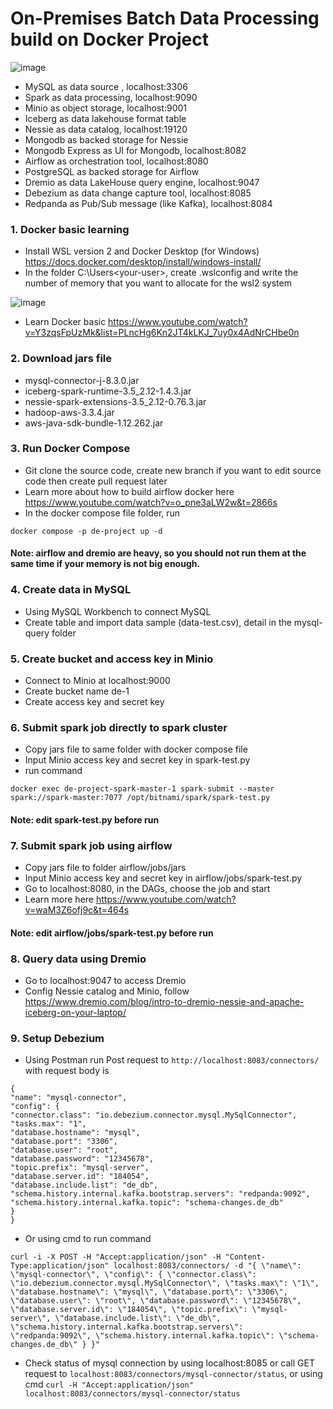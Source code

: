 # On-Premises Batch Data Processing build on Docker Project
![image](https://github.com/tma-Jon/On-prem-batch-data-project/assets/105640122/c2b6a7b9-c05a-4bbe-84b1-f2609705237c)

- MySQL as data source , localhost:3306
- Spark as data processing, localhost:9090
- Minio as object storage, localhost:9001
- Iceberg as data lakehouse format table
- Nessie as data catalog, localhost:19120
- Mongodb as backed storage for Nessie
- Mongodb Express as UI for Mongodb, localhost:8082
- Airflow as orchestration tool, localhost:8080
- PostgreSQL as backed storage for Airflow
- Dremio as data LakeHouse query engine, localhost:9047
- Debezium as data change capture tool, localhost:8085
- Redpanda as Pub/Sub message (like Kafka), localhost:8084

### 1. Docker basic learning
  - Install WSL version 2 and Docker Desktop (for Windows)
  https://docs.docker.com/desktop/install/windows-install/
  - In the folder C:\Users\<your-user>, create .wslconfig and write the number of memory that you want to allocate for the wsl2 system

![image](https://github.com/tma-Jon/On-prem-batch-data-project/assets/105640122/a80695c5-945f-4295-90de-259068b24473)

  - Learn Docker basic
https://www.youtube.com/watch?v=Y3zqsFpUzMk&list=PLncHg6Kn2JT4kLKJ_7uy0x4AdNrCHbe0n

### 2. Download jars file
  - mysql-connector-j-8.3.0.jar
  - iceberg-spark-runtime-3.5_2.12-1.4.3.jar
  - nessie-spark-extensions-3.5_2.12-0.76.3.jar
  - hadoop-aws-3.3.4.jar
  - aws-java-sdk-bundle-1.12.262.jar

### 3. Run Docker Compose
  - Git clone the source code, create new branch if you want to edit source code then create pull request later
  - Learn more about how to build airflow docker here https://www.youtube.com/watch?v=o_pne3aLW2w&t=2866s
  - In the docker compose file folder, run
```
docker compose -p de-project up -d
```
#### Note: airflow and dremio are heavy, so you should not run them at the same time if your memory is not big enough.

### 4. Create data in MySQL
  - Using MySQL Workbench to connect MySQL
  - Create table and import data sample (data-test.csv), detail in the mysql-query folder

### 5. Create bucket and access key in Minio
  - Connect to Minio at localhost:9000
  - Create bucket name de-1
  - Create access key and secret key

### 6. Submit spark job directly to spark cluster
  - Copy jars file to same folder with docker compose file
  - Input Minio access key and secret key in spark-test.py
  - run command
```
docker exec de-project-spark-master-1 spark-submit --master spark://spark-master:7077 /opt/bitnami/spark/spark-test.py
```
#### Note: edit spark-test.py before run

### 7. Submit spark job using airflow
  - Copy jars file to folder airflow/jobs/jars
  - Input Minio access key and secret key in airflow/jobs/spark-test.py
  - Go to localhost:8080, in the DAGs, choose the job and start
  - Learn more here https://www.youtube.com/watch?v=waM3Z6ofj9c&t=464s
#### Note: edit airflow/jobs/spark-test.py before run

### 8. Query data using Dremio
  - Go to localhost:9047 to access Dremio
  - Config Nessie catalog and Minio, follow https://www.dremio.com/blog/intro-to-dremio-nessie-and-apache-iceberg-on-your-laptop/

### 9. Setup Debezium
  - Using Postman run Post request to ```http://localhost:8083/connectors/``` with request body is
```
{
"name": "mysql-connector",
"config": {
"connector.class": "io.debezium.connector.mysql.MySqlConnector",
"tasks.max": "1",
"database.hostname": "mysql",
"database.port": "3306",
"database.user": "root",
"database.password": "12345678",
"topic.prefix": "mysql-server",
"database.server.id": "184054",
"database.include.list": "de_db",
"schema.history.internal.kafka.bootstrap.servers": "redpanda:9092",
"schema.history.internal.kafka.topic": "schema-changes.de_db"
}
}
```
  - Or using cmd to run command
```
curl -i -X POST -H "Accept:application/json" -H "Content-Type:application/json" localhost:8083/connectors/ -d "{ \"name\": \"mysql-connector\", \"config\": { \"connector.class\": \"io.debezium.connector.mysql.MySqlConnector\", \"tasks.max\": \"1\", \"database.hostname\": \"mysql\", \"database.port\": \"3306\", \"database.user\": \"root\", \"database.password\": \"12345678\", \"database.server.id\": \"184054\", \"topic.prefix\": \"mysql-server\", \"database.include.list\": \"de_db\", \"schema.history.internal.kafka.bootstrap.servers\": \"redpanda:9092\", \"schema.history.internal.kafka.topic\": \"schema-changes.de_db\" } }"
```
  - Check status of mysql connection by using localhost:8085 or call GET request to ```localhost:8083/connectors/mysql-connector/status```, or using cmd ```curl -H "Accept:application/json" localhost:8083/connectors/mysql-connector/status```

